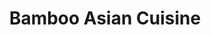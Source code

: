 ---
layout: place
title: "Bamboo Asian Cuisine"
permalink: /florida/ocoee/bamboo-asian-cuisine.html
stateAbbr: FL
stateName: Florida
cityName: Ocoee
seo:
  name: "Bamboo Asian Cuisine"
  type: Restaurant
  links: null
description: "Bamboo Asian Cuisine serves delicious sushi in Ocoee, Florida. Try fresh Japanese dishes for a great dining experience. "
place_id: ChIJ9Uz_NqKC54gRvEzzg9EYP78
photos:
  - name: >-
      places/ChIJ9Uz_NqKC54gRvEzzg9EYP78/photos/AeeoHcLFMaevvXGmnjw9biQ4jqZjIM4AExl1A16S63GUMTuEDtNtB371prRVx5Cq7St3OS_1g25E3E7Q9B2jAM3kDgmFGhDOMobrVbiB6TQtAV4rQm57jc2ZiophTuOkiXNM9iQiLY-usSxhRsXxqd40StJFEo8wkz8lnn1lEusmWyLErFEzAaADkhG-sAK31DE_d4imEb6FdHnxuJ7d4ITMN34rcO6MijJNcAspGyHyAGVyzVLB1U5cezf1xuMM1xrV3Kfntn303P-XQZq388SbxBVtB9s3SH6TyPbfdcdTdpquOHcTRWP1SE91N-WBZ82wm-W4UFPgKOAtekp_0mARVU8OKZ1vqwizYpd3JjBqeSxOZ-FHdjzW4cZaDxfE_Y03LCdjuYpp6lz3w-CPyu6eHdfX6RLIuX_6CUJBpS3gCKL-iMze
    widthPx: 4800
    heightPx: 3200
    authorAttributions:
      - displayName: Bamboo Asian Cuisine
        uri: https://maps.google.com/maps/contrib/110391520645617372844
        photoUri: >-
          https://lh3.googleusercontent.com/a/ACg8ocIdC2RbpV3ZUYFF1mGiGPfKi6oSPG8LUouyKNZIuQwxM_vkiw=s100-p-k-no-mo
    flagContentUri: >-
      https://www.google.com/local/imagery/report/?cb_client=maps_api_places.places_api&image_key=!1e10!2sCIHM0ogKEICAgIDUuM7B1gE&hl=en-US
    googleMapsUri: >-
      https://www.google.com/maps/place//data=!3m4!1e2!3m2!1sCIHM0ogKEICAgIDUuM7B1gE!2e10!4m2!3m1!1s0x88e782a236ff4cf5:0xbf3f18d183f34cbc
  - name: >-
      places/ChIJ9Uz_NqKC54gRvEzzg9EYP78/photos/AeeoHcI0rS83lQb0iL8V4qbyWx9eHkCCyNzGHzLGgQJfKsdknKPLNT4aW99e01YsnyNTx-hr171GuLKMkCQVc5WKOojj_at74ezWIRBYg3NNUYyoNo541j0Qi5I7mflNEbfnzF0PBS1st8vEkbLUGtUrwIT2lIs8lDyXDv4b6j9XfthVnrZKR8y7fsYBWQ76B5UkhDyXXH2zogjfPfs-1akWWfqo_w10Dzs8TnJ9PyCBAU7SgNs6xv87zdT2GjV9YDNabMv-ClV6ao9FnpG75oN-FYRnR0ij9mK8rYWQvdwp8dqN061gNkosWCxy696UJbLsobb3pd9i5aYKI_69EheRmrDf2ud__Sv8P7lkFNrc-iEFDi5wp-Mia33hXEbYSwM6KeJyepjW7T_RIzHm0Roab5xUqH3Cw_MRj1JRVPJEWWE7e48
    widthPx: 3000
    heightPx: 4000
    authorAttributions:
      - displayName: Day J
        uri: https://maps.google.com/maps/contrib/104385466689853914473
        photoUri: >-
          https://lh3.googleusercontent.com/a-/ALV-UjXowqkCVVYsA95Yy8vB53-pan7s5PxhXTvjKn2fd50vS2U1I62YQQ=s100-p-k-no-mo
    flagContentUri: >-
      https://www.google.com/local/imagery/report/?cb_client=maps_api_places.places_api&image_key=!1e10!2sCIHM0ogKEICAgIC-r9bBoAE&hl=en-US
    googleMapsUri: >-
      https://www.google.com/maps/place//data=!3m4!1e2!3m2!1sCIHM0ogKEICAgIC-r9bBoAE!2e10!4m2!3m1!1s0x88e782a236ff4cf5:0xbf3f18d183f34cbc
  - name: >-
      places/ChIJ9Uz_NqKC54gRvEzzg9EYP78/photos/AeeoHcIaUcawB1tDPzMqJwGX5Euwols52GP8dznzE2_hKAE8LnVR-n5A219EsZYNp7US0KKIGpkpR2KaJslPPNL32l3keyVs0Rn5FuS3VyO-0rbOFSAkhM5OFBTTzwdEVlfcdV0192v5g7WDYbsCzBDx3VgDJRUJhVMohp6feAAUuMirZj5xKLPqRWPs0SJUbxYZ7lvZIJwdXoviGSpULmxg1MwOxrirR4O_zAQcxSg8tBmbBNWoTVK3Ah1YEXxBX4x3aG2Qu98itH964Gzb3US9J-8lRSmm8rfygCKwtL7511Oy3zXBd9XvVCYJxiwh7uiSWNMUKghs80sQykr9uIt_5wlw5OgY7sIVfZqmeEE6NjcRU73roxrF3rqaRGNC_Ue0a-f31oAwKbAb6o0Me_wrmZzZb3WpJ4jCl-z16kTENOkvbw
    widthPx: 4800
    heightPx: 3199
    authorAttributions:
      - displayName: Bamboo Asian Cuisine
        uri: https://maps.google.com/maps/contrib/110391520645617372844
        photoUri: >-
          https://lh3.googleusercontent.com/a/ACg8ocIdC2RbpV3ZUYFF1mGiGPfKi6oSPG8LUouyKNZIuQwxM_vkiw=s100-p-k-no-mo
    flagContentUri: >-
      https://www.google.com/local/imagery/report/?cb_client=maps_api_places.places_api&image_key=!1e10!2sCIHM0ogKEICAgIDUuMa2Aw&hl=en-US
    googleMapsUri: >-
      https://www.google.com/maps/place//data=!3m4!1e2!3m2!1sCIHM0ogKEICAgIDUuMa2Aw!2e10!4m2!3m1!1s0x88e782a236ff4cf5:0xbf3f18d183f34cbc
  - name: >-
      places/ChIJ9Uz_NqKC54gRvEzzg9EYP78/photos/AeeoHcJGcx15LCNq_7tX2mynV51onkuIp8kRX61pPO_rXQhOLHjD-HTLOajqNlDhbV0yNnOfjBGXf_zz4mtm-L9pyDq7E22el17lqqdBc48tvmekkrZ-tOZXCb5nmFlTvgmbArOSoExSdqaNdKvrNXAr_JjlYXB9lcYo8u2OS_3OdSgL7H5UYzgpoQ7ukOQ_Tc78QefRvg7mkLxc_o_2RsB6dPoVwc141QsBnHqQUwkP77rzwQqrrM5FlFM0akD_-NGvkpjLEtGnQIl0Mcew6SARAjyjQhNs2-5FOH1qqRY_OGzn7-0vRNUxnT8WRnI2_v5QYM7OficVEL-xfUCLugdrgkzdzokCAcS_-zcPhu9cCB4KmUTyI0Fb6nWicfY-JI9YEnAXCrMDOjJ6DsgX6yg7RY45bcXAz8wUIM64BaCpS_Ma-w
    widthPx: 4800
    heightPx: 3200
    authorAttributions:
      - displayName: Bamboo Asian Cuisine
        uri: https://maps.google.com/maps/contrib/110391520645617372844
        photoUri: >-
          https://lh3.googleusercontent.com/a/ACg8ocIdC2RbpV3ZUYFF1mGiGPfKi6oSPG8LUouyKNZIuQwxM_vkiw=s100-p-k-no-mo
    flagContentUri: >-
      https://www.google.com/local/imagery/report/?cb_client=maps_api_places.places_api&image_key=!1e10!2sCIHM0ogKEICAgIDUuI6MZw&hl=en-US
    googleMapsUri: >-
      https://www.google.com/maps/place//data=!3m4!1e2!3m2!1sCIHM0ogKEICAgIDUuI6MZw!2e10!4m2!3m1!1s0x88e782a236ff4cf5:0xbf3f18d183f34cbc
  - name: >-
      places/ChIJ9Uz_NqKC54gRvEzzg9EYP78/photos/AeeoHcJPdZ5QOXzCdnYU_4sAZaJ1CeQHvo6Qk9xIwOFDhBTx3akYTON2DhYgqZNF3u_gJjltk50PsDXKMQdpJR19lsxxiIy658Aiapsl__FFtEJ9oZ7QE7CvPkYuy0CBhtbeVJONIszjDW42w8e-wd-aCrMNNTSj5ESxl9K3m4BSd3wxm8G6-fQQmb30zk-oAc0bi-hD_KVh7nqX6e5qkZLYgZX5C57q-bylvic6T6T19soP3bLsLIYKuTJjQ8Y91I6FzNawqEi4lp6ziyM7NO8FuSez7AB3oXfb7Q37acr7qHr4ndzmcXa1nF1XaolcCeYwRIV6UsKuG8daxKL2xSJUlRfqFsaxHp-cisq2b9wzijbad_0Y_UJnCR3YcoZ7jbtDp200zp6BL4I7uGZzFC2UdPeoEkSJSPTeue66cHzjRkY
    widthPx: 4800
    heightPx: 3200
    authorAttributions:
      - displayName: Bamboo Asian Cuisine
        uri: https://maps.google.com/maps/contrib/110391520645617372844
        photoUri: >-
          https://lh3.googleusercontent.com/a/ACg8ocIdC2RbpV3ZUYFF1mGiGPfKi6oSPG8LUouyKNZIuQwxM_vkiw=s100-p-k-no-mo
    flagContentUri: >-
      https://www.google.com/local/imagery/report/?cb_client=maps_api_places.places_api&image_key=!1e10!2sCIHM0ogKEICAgIDGo4mhTw&hl=en-US
    googleMapsUri: >-
      https://www.google.com/maps/place//data=!3m4!1e2!3m2!1sCIHM0ogKEICAgIDGo4mhTw!2e10!4m2!3m1!1s0x88e782a236ff4cf5:0xbf3f18d183f34cbc
  - name: >-
      places/ChIJ9Uz_NqKC54gRvEzzg9EYP78/photos/AeeoHcL2j7J4i9GsjohM36rF4XTK4D-X8rfx1N0NhL6JDVRNclSDnTf-QUostEHilF_l9_7e89r-4qVwFvzCMsP_KjJe7rHmgjFIsqL7c0fgvbx03Rm7p9lPHcs1UGuLIyDbqyLtqL_hI7-wUYeOc6B5CWPTIuuZ_lE4ijf3fA2ipuCx3XPUuOl2gXbS8NL2P6UzDDXYxeulgMy4lpYdteKTa_a2fr8xV5UsJ26s8m040kUOyd30Ainipf0QBqBSXpSV2TDRkqvA05g_QEUNpOYVQj5KSKKxw4U9ETbyyYFXhKrFzcmHiDjWHkVRTGQ8u8ax_KitfpZzj73nXtK8R9b9Cx6u1eo-9etzyPTO4S7ukNk_Je8Nw34WPso2ixNSI985ikDuOCKQZYc-tUyj2fBRmatSUtp7jru17nyz5Q-_KL28OUKV
    widthPx: 1920
    heightPx: 1080
    authorAttributions:
      - displayName: carl Townsend
        uri: https://maps.google.com/maps/contrib/114082531783466654327
        photoUri: >-
          https://lh3.googleusercontent.com/a-/ALV-UjVUjTnO2Vsh8JuMDYH48v3re66ZdPEA03seO3JdkVvxt8Sd8g0=s100-p-k-no-mo
    flagContentUri: >-
      https://www.google.com/local/imagery/report/?cb_client=maps_api_places.places_api&image_key=!1e10!2sCIHM0ogKEICAgID0y-iNwQE&hl=en-US
    googleMapsUri: >-
      https://www.google.com/maps/place//data=!3m4!1e2!3m2!1sCIHM0ogKEICAgID0y-iNwQE!2e10!4m2!3m1!1s0x88e782a236ff4cf5:0xbf3f18d183f34cbc
  - name: >-
      places/ChIJ9Uz_NqKC54gRvEzzg9EYP78/photos/AeeoHcL7tbFU-UuFTdRcd67pDfhbbyiU3WuUrPtFpXR2MAFMzE2AL8KPw2oSu5wWPidTwIgrtVIbux-TUsYOkgA6Hrg5vLZLS8tS96-3TbqflP-c0dUmiHX8Tni5coT1mJrvOqS72ow6k-Mi6XxqloSE2dfYcBV2ABk9PhySfp9YPGRJMK2O5S6xKGomwZWH6UwXlHJtojKcMwxoCGXqo_1nY0toxms64NgxCWdwP4SfwPmjTFfbH5Ot_rrvxqwCpg9vCI5Vm9cDDB9kdSFAvmH108r5wROUtn3hNc57pV3fyo6BsbRCwxtM6IvwQC3WQ0Rasy7TGkdDh9MYZZ4ePAFDP606s1OjKXE-FHcO9xpVKiUOKYK-CSDJzwLNgse8arML_YiYVJ0GWeRaJQ5W_ftNKmSqRQhsHT16qWdk8AEFweDGCiBX
    widthPx: 4800
    heightPx: 3200
    authorAttributions:
      - displayName: Bamboo Asian Cuisine
        uri: https://maps.google.com/maps/contrib/110391520645617372844
        photoUri: >-
          https://lh3.googleusercontent.com/a/ACg8ocIdC2RbpV3ZUYFF1mGiGPfKi6oSPG8LUouyKNZIuQwxM_vkiw=s100-p-k-no-mo
    flagContentUri: >-
      https://www.google.com/local/imagery/report/?cb_client=maps_api_places.places_api&image_key=!1e10!2sCIHM0ogKEICAgIDUuI6QsgE&hl=en-US
    googleMapsUri: >-
      https://www.google.com/maps/place//data=!3m4!1e2!3m2!1sCIHM0ogKEICAgIDUuI6QsgE!2e10!4m2!3m1!1s0x88e782a236ff4cf5:0xbf3f18d183f34cbc
  - name: >-
      places/ChIJ9Uz_NqKC54gRvEzzg9EYP78/photos/AeeoHcIVOdphKMcZUB3glz453Jgstuo-r3mUZxN45zJIPBK_9Jfxjc2S3RHiXuni0zfG9m0FW_EyL-jjw7lF7zSNd9EzEetH5qIKHcoxsqt4i_y3bJPbshOCHDOKy8jte2_Uv4ig02UhigRe2ny9SUeV2oHyA2h8_QRAhOYTjscrk00_1K_LOL47B2j6UECj4-UTGldyeOK9VskmT5Oz41Kf5DxdmhL4XXaVCACu4rFtEwwhBFg87qeBvi8TIJVoJyNUY4gCJvwwKtqkLDywEQS7OYZTEuQ805ZBcYGyPZ65Vjng8TLTDSt_pq5BD2itHo2ixaEilEh4G3DmyeVwXz4fBDQ9Y4-i4gdhKbB5uaE-5tLfIirTR-aWTyhJbDUbwFjbDpptU2LfWnzGWLAw--3nlH0N8XgJ2oM4Hq99F23gfzdBobZv
    widthPx: 4800
    heightPx: 3200
    authorAttributions:
      - displayName: Bamboo Asian Cuisine
        uri: https://maps.google.com/maps/contrib/110391520645617372844
        photoUri: >-
          https://lh3.googleusercontent.com/a/ACg8ocIdC2RbpV3ZUYFF1mGiGPfKi6oSPG8LUouyKNZIuQwxM_vkiw=s100-p-k-no-mo
    flagContentUri: >-
      https://www.google.com/local/imagery/report/?cb_client=maps_api_places.places_api&image_key=!1e10!2sCIHM0ogKEICAgIDUuI64wQE&hl=en-US
    googleMapsUri: >-
      https://www.google.com/maps/place//data=!3m4!1e2!3m2!1sCIHM0ogKEICAgIDUuI64wQE!2e10!4m2!3m1!1s0x88e782a236ff4cf5:0xbf3f18d183f34cbc
  - name: >-
      places/ChIJ9Uz_NqKC54gRvEzzg9EYP78/photos/AeeoHcIdHN9FOYoE4bt3mxlaqGa3SyaP9qrEjdoPWMSx6HRn7_DlkFOMPZi9kppwe4HhX60XjXP9c3uNFwjy0IoQjD7xzELIikmE4MCXpcrHW1KeGzbEvAPOUK-WnxIcD9WJRvxstfUJ3nltz4T9uAy5mjywuAvk-lociDOUcsZBPpoWjdDjjpWcBfC9FId_hxHzY8yzpnqTuDZvFWHAauLZdvEDHksFpC_5OE6VIrpr1AQxBpPQ1Dw9akbpiPV3ZTEDAe1LN0o8j0IRYxPUldTWoHkbmoCa-wvsdvmaPEPe3leuhuz2eEShh4uW0-292ZfDb3XeNp795RzeiXM0SUMeFXsT7goBnAfjv3liR1ZvAlN7VXF-GtiYqh9fKLd3thSKfdPDrX4e0pGXVVTIJYDouOfiHcfTcbphpwEkg4SEnOg
    widthPx: 2946
    heightPx: 3285
    authorAttributions:
      - displayName: Day J
        uri: https://maps.google.com/maps/contrib/104385466689853914473
        photoUri: >-
          https://lh3.googleusercontent.com/a-/ALV-UjXowqkCVVYsA95Yy8vB53-pan7s5PxhXTvjKn2fd50vS2U1I62YQQ=s100-p-k-no-mo
    flagContentUri: >-
      https://www.google.com/local/imagery/report/?cb_client=maps_api_places.places_api&image_key=!1e10!2sCIHM0ogKEICAgID-ycCUMw&hl=en-US
    googleMapsUri: >-
      https://www.google.com/maps/place//data=!3m4!1e2!3m2!1sCIHM0ogKEICAgID-ycCUMw!2e10!4m2!3m1!1s0x88e782a236ff4cf5:0xbf3f18d183f34cbc
  - name: >-
      places/ChIJ9Uz_NqKC54gRvEzzg9EYP78/photos/AeeoHcLtjMrJ2vd947epda-t4NB-J9ETHNvZ4Hjw208uYwpL7CVpwqkc-6yosnnf5AOKDJvkMQh5MrBlxqQb5rO_eincafP1QZzZfbMxxoOWD1R8P1sRNExqZ3GnyA3evrM1SJYATA-ZChg4ypRiQdeLHF4_HV9k4PFl8UPAYiHu59mOWtacv2yvOnFmugAMLL1EewYAme20VROt_en_mE82gW2BY6_4tDciUbv5UK4sDcdVg-aHVND263rRODzrzKbaQ6L75f4O77VGSFXtcBV_UZ9mds5cmvcWLy_XvbTsC1X5UE1_e0-WpV7_4GiDneFBP_0Pu4ELi-jI4r15aGYk6krgnOop32rN989Tndiw5rtZLg34Ua9mXFE2zxXswiwup-jxPb2t0UjKJOmUUeDKQhBhi541E5dMaQUw5onllDA
    widthPx: 4624
    heightPx: 2604
    authorAttributions:
      - displayName: Blue Casper
        uri: https://maps.google.com/maps/contrib/105822635881824492567
        photoUri: >-
          https://lh3.googleusercontent.com/a-/ALV-UjUHfwcIOiYdty2gCe4Pmxdey6RRRQcQZzRODHw8uro6vLR9ptnq=s100-p-k-no-mo
    flagContentUri: >-
      https://www.google.com/local/imagery/report/?cb_client=maps_api_places.places_api&image_key=!1e10!2sCIHM0ogKEICAgIDRtJ7odw&hl=en-US
    googleMapsUri: >-
      https://www.google.com/maps/place//data=!3m4!1e2!3m2!1sCIHM0ogKEICAgIDRtJ7odw!2e10!4m2!3m1!1s0x88e782a236ff4cf5:0xbf3f18d183f34cbc
address: 1567 E Silver Star Rd, Ocoee, FL 34761, USA
street: 1567 E Silver Star Rd
city: Ocoee
state: FL
zip: '34761'
country: USA
neighborhood: null
latitude: '28.572339'
longitude: '-81.518721'
accessibility_options:
  wheelchairAccessibleParking: true
  wheelchairAccessibleEntrance: true
  wheelchairAccessibleRestroom: true
  wheelchairAccessibleSeating: true
business_status: OPERATIONAL
name: Bamboo Asian Cuisine
google_maps_links:
  directionsUri: >-
    https://www.google.com/maps/dir//''/data=!4m7!4m6!1m1!4e2!1m2!1m1!1s0x88e782a236ff4cf5:0xbf3f18d183f34cbc!3e0
  placeUri: https://maps.google.com/?cid=13780760672917998780
  writeAReviewUri: >-
    https://www.google.com/maps/place//data=!4m3!3m2!1s0x88e782a236ff4cf5:0xbf3f18d183f34cbc!12e1
  reviewsUri: >-
    https://www.google.com/maps/place//data=!4m4!3m3!1s0x88e782a236ff4cf5:0xbf3f18d183f34cbc!9m1!1b1
  photosUri: >-
    https://www.google.com/maps/place//data=!4m3!3m2!1s0x88e782a236ff4cf5:0xbf3f18d183f34cbc!10e5
primary_type: Asian Restaurant
opening_hours:
  regular: null
  current: null
secondary_opening_hours:
  regular:
    weekdayDescriptions: null
    type: null
  current:
    weekdayDescriptions: null
    type: null
phone: null
price_level: null
price_range: null
rating: null
rating_count: 0
website: null
reviews: null
parking_options: null
payment_options: null
allow_dogs: null
curbside_pickup: null
delivery: null
dine_in: null
good_for_children: null
good_for_groups: null
good_for_sports: null
live_music: null
menu_for_children: null
outdoor_seating: null
reservable: null
restroom: null
serves_beer: null
serves_breakfast: null
serves_brunch: null
serves_cocktails: null
serves_coffee: null
serves_dinner: null
serves_dessert: null
serves_lunch: null
serves_vegetarian_food: null
serves_wine: null
takeout: null
update_category: essentials
summary: null

---